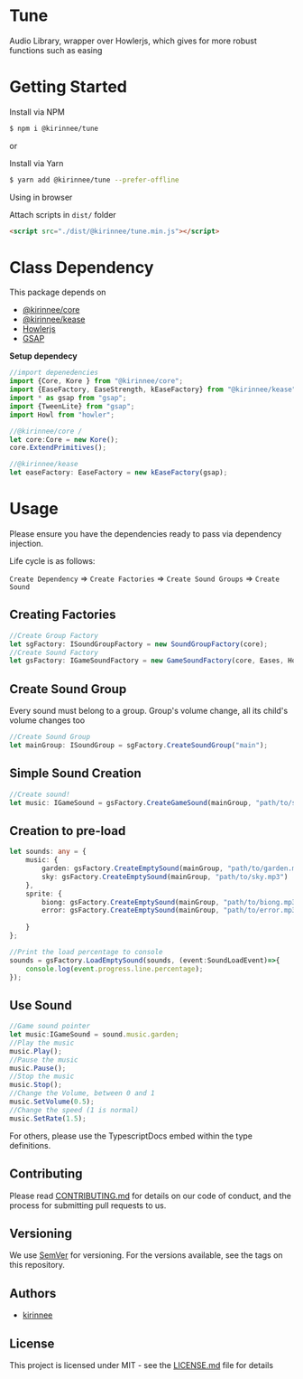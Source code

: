 # Tune

Audio Library, wrapper over Howlerjs, which gives for more robust functions such as easing

# Getting Started

Install via NPM 
```bash
$ npm i @kirinnee/tune
```

or 

Install via Yarn
```bash
$ yarn add @kirinnee/tune --prefer-offline
```

Using in browser

Attach scripts in `dist/` folder
```html
<script src="./dist/@kirinnee/tune.min.js"></script>
```

# Class Dependency
This package depends on
 - [@kirinnee/core](https://www.npmjs.com/package/@kirinnee/core)
 - [@kirinnee/kease](https://www.npmjs.com/package/@kirinnee/kease) 
 - [Howlerjs](https://howlerjs.com/)
 - [GSAP](https://www.npmjs.com/package/gsap)

**Setup dependecy** 
 ```typescript
//import depenedencies
import {Core, Kore } from "@kirinnee/core";
import {EaseFactory, EaseStrength, kEaseFactory} from "@kirinnee/kease";
import * as gsap from "gsap";
import {TweenLite} from "gsap";
import Howl from "howler";

 //@kirinnee/core /
let core:Core = new Kore();
core.ExtendPrimitives();

//@kirinnee/kease 
let easeFactory: EaseFactory = new kEaseFactory(gsap);
```

# Usage

Please ensure you have the dependencies ready to pass via dependency injection.

Life cycle is as follows:

`Create Dependency` => `Create Factories` => `Create Sound Groups` => `Create Sound`

## Creating Factories 
```typescript
//Create Group Factory
let sgFactory: ISoundGroupFactory = new SoundGroupFactory(core);
//Create Sound Factory
let gsFactory: IGameSoundFactory = new GameSoundFactory(core, Eases, Howl.Howl, TweenLite);
```

## Create Sound Group
Every sound must belong to a group. Group's volume change, all its child's volume changes too
```typescript
//Create Sound Group
let mainGroup: ISoundGroup = sgFactory.CreateSoundGroup("main");
```

## Simple Sound Creation
```typescript
//Create sound!
let music: IGameSound = gsFactory.CreateGameSound(mainGroup, "path/to/sound.mp3");
```

## Creation to pre-load
```typescript
let sounds: any = {
	music: {
		garden: gsFactory.CreateEmptySound(mainGroup, "path/to/garden.mp3"),
		sky: gsFactory.CreateEmptySound(mainGroup, "path/to/sky.mp3")
	},
	sprite: {
		biong: gsFactory.CreateEmptySound(mainGroup, "path/to/biong.mp3"),
		error: gsFactory.CreateEmptySound(mainGroup, "path/to/error.mp3")
		
	}
};

//Print the load percentage to console
sounds = gsFactory.LoadEmptySound(sounds, (event:SoundLoadEvent)=>{
	console.log(event.progress.line.percentage);
});
```

## Use Sound
```typescript
//Game sound pointer
let music:IGameSound = sound.music.garden;
//Play the music
music.Play();
//Pause the music
music.Pause();
//Stop the music
music.Stop();
//Change the Volume, between 0 and 1
music.SetVolume(0.5);
//Change the speed (1 is normal)
music.SetRate(1.5);
```

For others, please use the TypescriptDocs embed within the type definitions.



## Contributing
Please read [CONTRIBUTING.md](CONTRIBUTING.MD) for details on our code of conduct, and the process for submitting pull requests to us.

## Versioning 
We use [SemVer](https://semver.org/) for versioning. For the versions available, see the tags on this repository.

## Authors
* [kirinnee](mailto:kirinnee@gmail.com) 

## License
This project is licensed under MIT - see the [LICENSE.md](LICENSE.MD) file for details